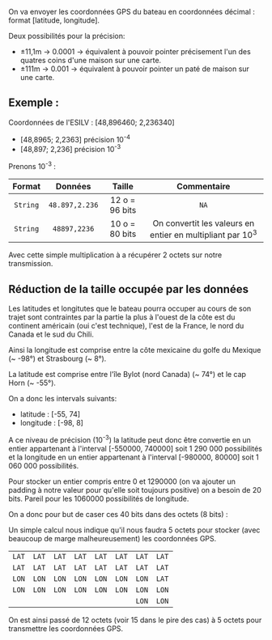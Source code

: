 On va envoyer les coordonnées GPS du bateau en coordonnées décimal : format [latitude, longitude].

Deux possibilités pour la précision:
- ±11,1m -> 0.0001 -> équivalent à pouvoir pointer précisement l'un des quatres coins d'une maison sur une carte.
- ±111m -> 0.001 -> équivalent à pouvoir pointer un paté de maison sur une carte.

## Exemple :
Coordonnées de l'ESILV : [48,896460; 2,236340]

- [48,8965; 2,2363] précision 10<sup>-4</sup>
- [48,897; 2,236] précision 10<sup>-3</sup>

Prenons 10<sup>-3</sup> : 

|  Format  |    Données     |     Taille     |                             Commentaire                              |
| :------: | :------------: | :------------: | :------------------------------------------------------------------: |
| `String` | `48.897,2.236` | 12 o = 96 bits |                                 `NA`                                 |
| `String` |  `48897,2236`  | 10 o = 80 bits | On convertit les valeurs en entier en multipliant par 10<sup>3</sup> |

Avec cette simple multiplication à a récupérer 2 octets sur notre transmission.

## Réduction de la taille occupée par les données

Les latitudes et longitutes que le bateau pourra occuper au cours de son trajet sont contraintes par la partie la plus à l'ouest de la côte est du continent américain (oui c'est technique), l'est de la France, le nord du Canada et le sud du Chili.

Ainsi la longitude est comprise entre la côte mexicaine du golfe du Mexique (~ -98°) et Strasbourg (~ 8°).

La latitude est comprise entre l'île Bylot (nord Canada) (~ 74°) et le cap Horn (~ -55°).

On a donc les intervals suivants: 
- latitude : [-55, 74]
- longitude : [-98, 8]

A ce niveau de précision (10<sup>-3</sup>) la latitude peut donc être convertie en un entier appartenant à l'interval [-550000, 740000] soit 1 290 000 possibilités et la longitude en un entier appartenant à l'interval [-980000, 80000] soit 1 060 000 possibilités.

Pour stocker un entier compris entre 0 et 1290000 (on va ajouter un padding à notre valeur pour qu'elle soit toujours positive) on a besoin de 20 bits. Pareil pour les 1060000 possibilités de longitude.

On a donc pour but de caser ces 40 bits dans des octets (8 bits) :

Un simple calcul nous indique qu'il nous faudra 5 octets pour stocker (avec beaucoup de marge malheureusement) les coordonnées GPS.

|       |       |       |       |       |       |       |       |
| ----- | ----- | ----- | ----- | ----- | ----- | ----- | ----- |
| `LAT` | `LAT` | `LAT` | `LAT` | `LAT` | `LAT` | `LAT` | `LAT` |
| `LAT` | `LAT` | `LAT` | `LAT` | `LAT` | `LAT` | `LAT` | `LAT` |
| `LON` | `LON` | `LON` | `LON` | `LON` | `LON` | `LON` | `LAT` |
| `LON` | `LON` | `LON` | `LON` | `LON` | `LON` | `LON` | `LON` |
|       |       |       |       |       |       | `LON` | `LON` |

On est ainsi passé de 12 octets (voir 15 dans le pire des cas) à 5 octets pour transmettre les coordonnées GPS.